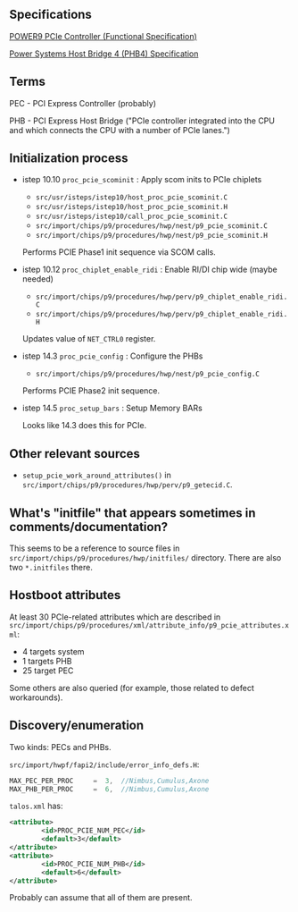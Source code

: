## Specifications

[POWER9 PCIe Controller (Functional Specification)](https://wiki.raptorcs.com/w/images/a/a5/POWER9_PCIe_controller_v11_27JUL2018_pub.pdf)

[Power Systems Host Bridge 4 (PHB4) Specification](https://wiki.raptorcs.com/w/images/a/ad/P9_PHB_version1.0_27July2018_pub.pdf)

## Terms

PEC - PCI Express Controller (probably)

PHB - PCI Express Host Bridge ("PCIe controller integrated into the CPU and
which connects the CPU with a number of PCIe lanes.")

## Initialization process

- istep 10.10 `proc_pcie_scominit` : Apply scom inits to PCIe chiplets

  * `src/usr/isteps/istep10/host_proc_pcie_scominit.C`
  * `src/usr/isteps/istep10/host_proc_pcie_scominit.H`
  * `src/usr/isteps/istep10/call_proc_pcie_scominit.C`
  * `src/import/chips/p9/procedures/hwp/nest/p9_pcie_scominit.C`
  * `src/import/chips/p9/procedures/hwp/nest/p9_pcie_scominit.H`

  Performs PCIE Phase1 init sequence via SCOM calls.

- istep 10.12 `proc_chiplet_enable_ridi` : Enable RI/DI chip wide (maybe needed)

  * `src/import/chips/p9/procedures/hwp/perv/p9_chiplet_enable_ridi.C`
  * `src/import/chips/p9/procedures/hwp/perv/p9_chiplet_enable_ridi.H`

  Updates value of `NET_CTRL0` register.

- istep 14.3 `proc_pcie_config` : Configure the PHBs

  * `src/import/chips/p9/procedures/hwp/nest/p9_pcie_config.C`

  Performs PCIE Phase2 init sequence.

- istep 14.5 `proc_setup_bars` : Setup Memory BARs

  Looks like 14.3 does this for PCIe.

## Other relevant sources

* `setup_pcie_work_around_attributes()` in
  `src/import/chips/p9/procedures/hwp/perv/p9_getecid.C`.

## What's "initfile" that appears sometimes in comments/documentation?

This seems to be a reference to source files in
`src/import/chips/p9/procedures/hwp/initfiles/` directory.  There are also two
`*.initfiles` there.

## Hostboot attributes

At least 30 PCIe-related attributes which are described in
`src/import/chips/p9/procedures/xml/attribute_info/p9_pcie_attributes.xml`:
 - 4 targets system
 - 1 targets PHB
 - 25 target PEC

Some others are also queried (for example, those related to defect workarounds).

## Discovery/enumeration

Two kinds: PECs and PHBs.

`src/import/hwpf/fapi2/include/error_info_defs.H`:
```c
MAX_PEC_PER_PROC     =  3,  //Nimbus,Cumulus,Axone
MAX_PHB_PER_PROC     =  6,  //Nimbus,Cumulus,Axone
```

`talos.xml` has:
```xml
<attribute>
        <id>PROC_PCIE_NUM_PEC</id>
        <default>3</default>
</attribute>
<attribute>
        <id>PROC_PCIE_NUM_PHB</id>
        <default>6</default>
</attribute>
```

Probably can assume that all of them are present.
